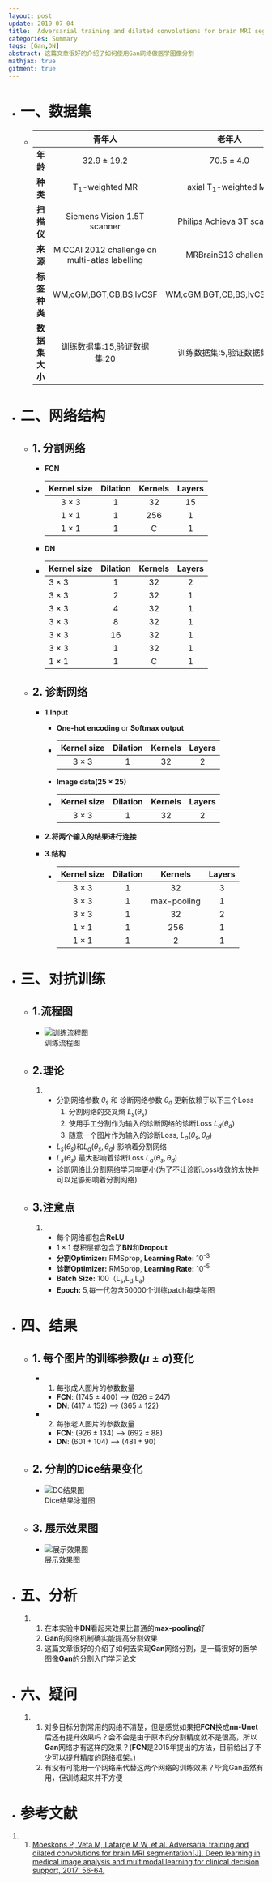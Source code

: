 ```yaml
---
layout: post
update: 2019-07-04
title:  Adversarial training and dilated convolutions for brain MRI segmentation
categories: Summary
tags: [Gan,DN]
abstract: 这篇文章很好的介绍了如何使用Gan网络做医学图像分割
mathjax: true
gitment: true
---
```


* # 一、数据集
    *   |                |                     青年人                     |             老年人              |
        | -------------: | :--------------------------------------------: | :-----------------------------: |
        |       **年龄** |                 $32.9\pm19.2$                  |          $70.5\pm4.0$           |
        |       **种类** |           T<sub>1</sub>-weighted MR            | axial T<sub>1</sub>-weighted MR |
        |     **扫描仪** |          Siemens Vision 1.5T scanner           |   Philips Achieva 3T scanner    |
        |       **来源** | MICCAI 2012 challenge on multi-atlas labelling |      MRBrainS13 challenge       |
        |   **标签种类** |             WM,cGM,BGT,CB,BS,lvCSF             |   WM,cGM,BGT,CB,BS,lvCSF,pCSF   |
        | **数据集大小** |          训练数据集:15,验证数据集:20           |   训练数据集:5,验证数据集:15    |
* # 二、网络结构
    * ## 1. 分割网络
        * **FCN**
        *   | Kernel size | Dilation | Kernels | Layers |
            | :---------: | :------: | :-----: | :----: |
            | $3\times3$  |    1     |   32    |   15   |
            | $1\times1$  |    1     |   256   |   1    |
            | $1\times1$  |    1     |    C    |   1    |
                
        * **DN**
        *   | Kernel size | Dilation | Kernels | Layers |
            | :---------- | :------: | :-----: | :----: |
            | $3\times3$  |    1     |   32    |   2    |
            | $3\times3$  |    2     |   32    |   1    |
            | $3\times3$  |    4     |   32    |   1    |
            | $3\times3$  |    8     |   32    |   1    |
            | $3\times3$  |    16    |   32    |   1    |
            | $3\times3$  |    1     |   32    |   1    |
            | $1\times1$  |    1     |    C    |   1    |
                    
    * ## 2. 诊断网络
        * **1.Input**
            *   **One-hot encoding** or **Softmax output**
            *   | Kernel size | Dilation | Kernels | Layers |
                | :---------: | :------: | :-----: | :----: |
                | $3\times3$  |    1     |   32    |   2    |
                
            *   **Image data($25\times25$)**
            *   | Kernel size | Dilation | Kernels | Layers |
                | :---------: | :------: | :-----: | :----: |
                | $3\times3$  |    1     |   32    |   2    |

        * **2.将两个输入的结果进行连接**
        * **3.结构**
            *   | Kernel size | Dilation |   Kernels   | Layers |
                | :---------: | :------: | :---------: | :----: |
                | $3\times3$  |    1     |     32      |   3    |
                | $3\times3$  |    1     | max-pooling |   1    |
                | $3\times3$  |    1     |     32      |   2    |
                | $1\times1$  |    1     |     256     |   1    |
                | $1\times1$  |    1     |      2      |   1    |
            
* # 三、对抗训练
    * ## 1.流程图
        *   <div  class='image'>
                <img src='/assets/images/posts/2019/07/04/2019-07-04-adversarial_training.png' alt='训练流程图'/>
                <div class='image_alt'>训练流程图</div>
            </div>
    * ## 2.理论
        1.  * 分割网络参数 $\theta_s$  和 诊断网络参数 $\theta_d$ 更新依赖于以下三个Loss
                1. 分割网络的交叉熵 $L_s(\theta_s)$
                2. 使用手工分割作为输入的诊断网络的诊断Loss $L_d(\theta_d)$
                3. 随意一个图片作为输入的诊断Loss, $L_a(\theta_s,\theta_d)$
            * $L_s(\theta_s)$和$L_a(\theta_s,\theta_d)$ 影响着分割网络
            * $L_s(\theta_s)$ 最大影响着诊断Loss $L_a(\theta_s,\theta_d)$
            * 诊断网络比分割网络学习率更小(为了不让诊断Loss收敛的太快并可以足够影响着分割网络)
    * ## 3.注意点 
        1.  * 每个网络都包含**ReLU**
            * $1\times1$ 卷积层都包含了**BN**和**Dropout** 
            * **分割Optimizer:** RMSprop, **Learning Rate:** 10<sup>-3</sup>
            * **诊断Optimizer:** RMSprop, **Learning Rate:** 10<sup>-5</sup>
            * **Batch Size:** 100（L<sub>s</sub>,L<sub>d</sub>,L<sub>a</sub>)
            * **Epoch:** 5,每一代包含50000个训练patch每类每图
* # 四、结果
    * ## 1. 每个图片的训练参数$(\mu \pm \sigma)$变化
        * 1. 每张成人图片的参数数量
            * **FCN**: ($1745\pm400$) --> ($626\pm247$)
            * **DN**: ($417\pm152$) --> ($365\pm122$)
        * 2. 每张老人图片的参数数量
            * **FCN**: ($926\pm134$) --> ($692\pm88$)
            * **DN**: ($601\pm104$) --> ($481\pm90$)
    * ## 2. 分割的Dice结果变化
        *   <div class='image'>
                <img class='src' src='/assets/images/posts/2019/07/04/2019-07-04-dc_results.png' alt='DC结果图'/>
                <div class='image_alt'>Dice结果泳道图</div>
            </div>
    * ## 3. 展示效果图
        *   <div class='image'>
                <img class='src' src='/assets/images/posts/2019/07/04/2019-07-04-image_result.png' alt='展示效果图'/>
                <div class='image_alt'>展示效果图</div>
            </div>
* # 五、分析
    1.  1. 在本实验中**DN**看起来效果比普通的**max-pooling**好
        2. **Gan**的网络机制确实能提高分割效果
        3. 这篇文章很好的介绍了如何去实现**Gan**网络分割，是一篇很好的医学图像**Gan**的分割入门学习论文
* # 六、疑问
    1.  1. 对多目标分割常用的网络不清楚，但是感觉如果把**FCN**换成**nn-Unet**后还有提升效果吗？会不会是由于原本的分割精度就不是很高，所以**Gan**网络才有这样的效果？(**FCN**是2015年提出的方法，目前给出了不少可以提升精度的网络框架。)
        2. 有没有可能用一个网络来代替这两个网络的训练效果？毕竟Gan虽然有用，但训练起来并不方便

* # 参考文献
1. 1. [Moeskops P, Veta M, Lafarge M W, et al. Adversarial training and dilated convolutions for brain MRI segmentation[J]. Deep learning in medical image analysis and multimodal learning for clinical decision support, 2017: 56-64.](https://arxiv.org/pdf/1707.03195.pdf)
